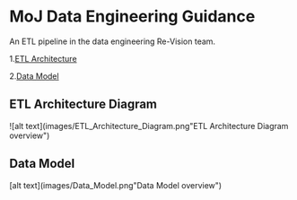 # MoJ Data Engineering Guidance

An ETL pipeline in the data engineering Re-Vision team.

1.[ETL Architecture](#ETL_Architecture_Diagram)

2.[Data Model](#Data_Model)

## ETL Architecture Diagram

![alt text](images/ETL_Architecture_Diagram.png"ETL Architecture Diagram overview")

## Data Model
[alt text](images/Data_Model.png"Data Model overview")
